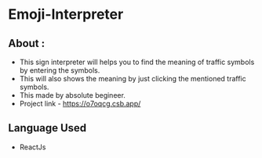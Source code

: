 # Emoji-Interpreter
## About :
- This sign interpreter will helps you to find the meaning of traffic symbols by entering the symbols.
- This will also shows the meaning by just clicking the mentioned traffic symbols.
- This made by absolute begineer.
- Project link - https://o7oqcg.csb.app/
## Language Used
- ReactJs
